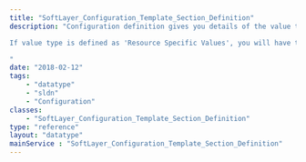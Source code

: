 ```yaml
---
title: "SoftLayer_Configuration_Template_Section_Definition"
description: "Configuration definition gives you details of the value that you're setting. 

If value type is defined as 'Resource Specific Values', you will have to make an additional API call to retrieve your system specific values. 

"
date: "2018-02-12"
tags:
    - "datatype"
    - "sldn"
    - "Configuration"
classes:
    - "SoftLayer_Configuration_Template_Section_Definition"
type: "reference"
layout: "datatype"
mainService : "SoftLayer_Configuration_Template_Section_Definition"
---
```

